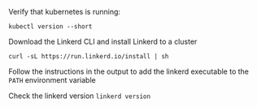 Verify that kubernetes is running:

`kubectl version --short`

Download the Linkerd CLI and install Linkerd to a cluster

`curl -sL https://run.linkerd.io/install | sh`

Follow the instructions in the output to add the linkerd executable to the `PATH` environment variable

Check the linkerd version
`linkerd version`